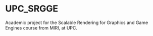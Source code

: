 # UPC_SRGGE
Academic project for the Scalable Rendering for Graphics and Game Engines course from MIRI, at UPC.
